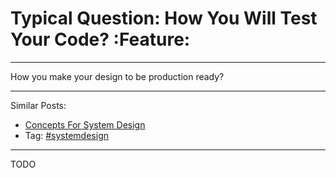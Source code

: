 # Typical Question: How You Will Test Your Code?     :Feature:


---

How you make your design to be production ready?  

---

Similar Posts:  
-   [Concepts For System Design](https://code.dennyzhang.com/design-concept)
-   Tag: [#systemdesign](https://code.dennyzhang.com/tag/systemdesign)

---

TODO